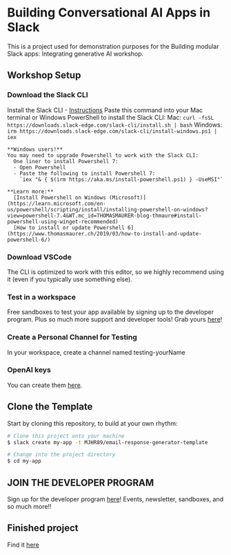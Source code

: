 # Building Conversational AI Apps in Slack

This is a project used for demonstration purposes for the Building modular Slack apps: Integrating generative AI workshop.

## Workshop Setup

### Download the Slack CLI
Install the Slack CLI - [Instructions](https://api.slack.com/automation/quickstart)
  Paste this command into your Mac terminal or Windows PowerShell to install the Slack CLI:
    Mac: `curl -fsSL https://downloads.slack-edge.com/slack-cli/install.sh | bash`
    Windows: `irm https://downloads.slack-edge.com/slack-cli/install-windows.ps1 | iex`

    **Windows users!**
    You may need to upgrade Powershell to work with the Slack CLI:
      One liner to install Powershell 7:
      - Open Powershell
      - Paste the following to install Powershell 7:
        `iex "& { $(irm https://aka.ms/install-powershell.ps1) } -UseMSI"`

    **Learn more:**
      [Install Powershell on Windows (Microsoft)](https://learn.microsoft.com/en-us/powershell/scripting/install/installing-powershell-on-windows?view=powershell-7.4&WT.mc_id=THOMASMAURER-blog-thmaure#install-powershell-using-winget-recommended)
      [How to install or update Powershell 6](https://www.thomasmaurer.ch/2019/03/how-to-install-and-update-powershell-6/)

### Download VSCode
The CLI is optimized to work with this editor, so we highly recommend using it (even if you typically use something else).

### Test in a workspace
Free sandboxes to test your app available by signing up to the developer program. Plus so much more support and developer tools! Grab yours [here](https://api.slack.com/developer-program)!


### Create a Personal Channel for Testing
In your workspace, create a channel named testing-yourName

### OpenAI keys
You can create them [here](https://platform.openai.com/api-keys).


## Clone the Template

Start by cloning this repository, to build at your own rhythm:

```zsh
# Clone this project onto your machine
$ slack create my-app -t MJHR89/email-response-generator-template

# Change into the project directory
$ cd my-app
```

## JOIN THE DEVELOPER PROGRAM
Sign up for the developer program [here](https://api.slack.com/developer-program)!
Events, newsletter, sandboxes, and so much more!!

## Finished project
Find it [here](https://github.com/MJHR89/email-response-generator-workshop-final-app)